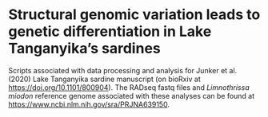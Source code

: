 # Structural genomic variation leads to genetic differentiation in Lake Tanganyika’s sardines
Scripts associated with data processing and analysis for Junker et al. (2020) Lake Tanganyika sardine manuscript (on bioRxiv at https://doi.org/10.1101/800904). The RADseq fastq files and *Limnothrissa miodon* reference genome associated with these analyses can be found at https://www.ncbi.nlm.nih.gov/sra/PRJNA639150.
